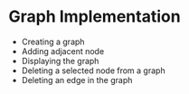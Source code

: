 # Graph Implementation

- Creating a graph
- Adding adjacent node 
- Displaying the graph
- Deleting a selected node from a graph
- Deleting an edge in the graph
